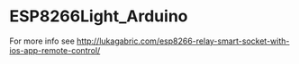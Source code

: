 # ESP8266Light_Arduino

For more info see http://lukagabric.com/esp8266-relay-smart-socket-with-ios-app-remote-control/

